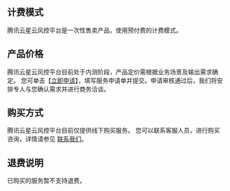 ## 计费模式
腾讯云星云风控平台是一次性售卖产品，使用预付费的计费模式。


## 产品价格
腾讯云星云风控平台目前处于内测阶段，产品定价需根据业务场景及输出需求确定。
您可单击【[立即申请](https://url.cn/5nishFg)】，填写服务申请单并提交。申请审核通过后，我们将安排专人与您确认需求并进行商务洽谈。

## 购买方式
腾讯云星云风控平台目前仅提供线下购买服务。
您可以联系客服人员，进行购买咨询，详情请参见 [联系我们](https://cloud.tencent.com/about/connect)。

## 退费说明
已购买的服务暂不支持退费。
